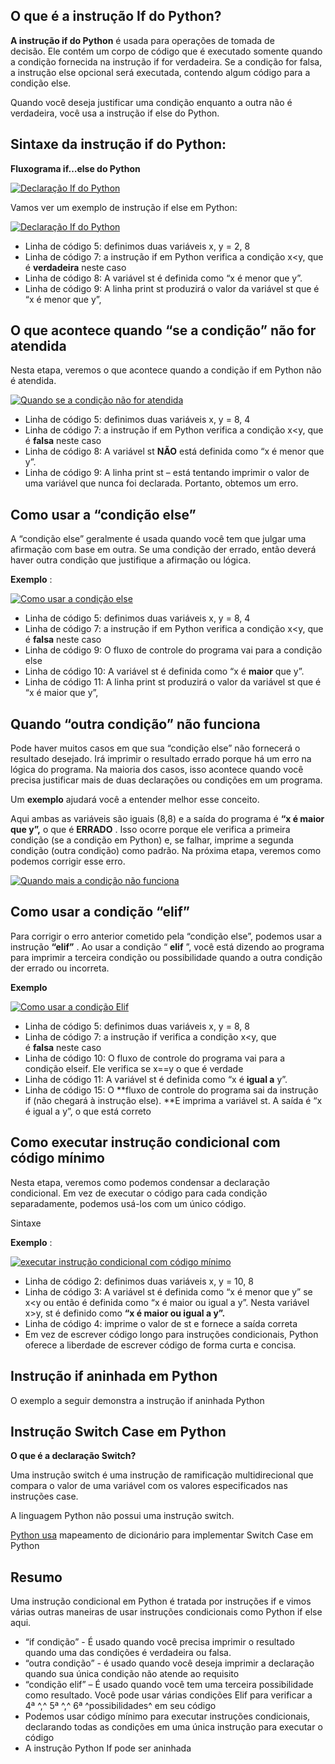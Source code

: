 ## O que é a instrução If do Python?

**A instrução if do Python** é usada para operações de tomada de decisão. Ele contém um corpo de código que é executado somente quando a condição fornecida na instrução if for verdadeira. Se a condição for falsa, a instrução else opcional será executada, contendo algum código para a condição else.

Quando você deseja justificar uma condição enquanto a outra não é verdadeira, você usa a instrução if else do Python.

## Sintaxe da instrução if do Python:

**Fluxograma if…else do Python**

[![Declaração If do Python](https://www.guru99.com/images/2013/04/if_then_flowchart.png)](https://www.guru99.com/images/2013/04/if_then_flowchart.png)

Vamos ver um exemplo de instrução if else em Python:

[![Declaração If do Python](https://www.guru99.com/images/Pythonnew/Python11.1.png)](https://www.guru99.com/images/Pythonnew/Python11.1.png)

* Linha de código 5: definimos duas variáveis x, y = 2, 8
* Linha de código 7: a instrução if em Python verifica a condição x<y, que é **verdadeira** neste caso
* Linha de código 8: A variável st é definida como “x é menor que y”.
* Linha de código 9: A linha print st produzirá o valor da variável st que é “x é menor que y”,

## O que acontece quando “se a condição” não for atendida

Nesta etapa, veremos o que acontece quando a condição if em Python não é atendida.

[![Quando se a condição não for atendida](https://www.guru99.com/images/Pythonnew/Python11.2.png)](https://www.guru99.com/images/Pythonnew/Python11.2.png)

* Linha de código 5: definimos duas variáveis x, y = 8, 4
* Linha de código 7: a instrução if em Python verifica a condição x<y, que é **falsa** neste caso
* Linha de código 8: A variável st **NÃO** está definida como “x é menor que y”.
* Linha de código 9: A linha print st – está tentando imprimir o valor de uma variável que nunca foi declarada. Portanto, obtemos um erro.

## Como usar a “condição else”

A “condição else” geralmente é usada quando você tem que julgar uma afirmação com base em outra. Se uma condição der errado, então deverá haver outra condição que justifique a afirmação ou lógica.

**Exemplo** :

[![Como usar a condição else](https://www.guru99.com/images/Pythonnew/Python11.3.png)](https://www.guru99.com/images/Pythonnew/Python11.3.png)

* Linha de código 5: definimos duas variáveis x, y = 8, 4
* Linha de código 7: a instrução if em Python verifica a condição x<y, que é **falsa** neste caso
* Linha de código 9: O fluxo de controle do programa vai para a condição else
* Linha de código 10: A variável st é definida como “x é **maior** que y”.
* Linha de código 11: A linha print st produzirá o valor da variável st que é “x é maior que y”,

## Quando “outra condição” não funciona

Pode haver muitos casos em que sua “condição else” não fornecerá o resultado desejado. Irá imprimir o resultado errado porque há um erro na lógica do programa. Na maioria dos casos, isso acontece quando você precisa justificar mais de duas declarações ou condições em um programa.

Um **exemplo** ajudará você a entender melhor esse conceito.

Aqui ambas as variáveis são iguais (8,8) e a saída do programa é **“x é maior que y”,** o que é **ERRADO** . Isso ocorre porque ele verifica a primeira condição (se a condição em Python) e, se falhar, imprime a segunda condição (outra condição) como padrão. Na próxima etapa, veremos como podemos corrigir esse erro.

[![Quando mais a condição não funciona](https://www.guru99.com/images/Pythonnew/Python11.4.png)](https://www.guru99.com/images/Pythonnew/Python11.4.png)

## Como usar a condição “elif”

Para corrigir o erro anterior cometido pela “condição else”, podemos usar a instrução **“elif”** . Ao usar a condição “ **elif** ”, você está dizendo ao programa para imprimir a terceira condição ou possibilidade quando a outra condição der errado ou incorreta.

**Exemplo**

[![Como usar a condição Elif](https://www.guru99.com/images/Pythonnew/Python11.5.jpg)](https://www.guru99.com/images/Pythonnew/Python11.5.jpg)

* Linha de código 5: definimos duas variáveis x, y = 8, 8
* Linha de código 7: a instrução if verifica a condição x<y, que é **falsa** neste caso
* Linha de código 10: O fluxo de controle do programa vai para a condição elseif. Ele verifica se x==y o que é verdade
* Linha de código 11: A variável st é definida como “x é **igual a** y”.
* Linha de código 15: O **fluxo de controle do programa sai da instrução if (não chegará à instrução else). **E imprima a variável st. A saída é “x é igual a y”, o que está correto

## Como executar instrução condicional com código mínimo

Nesta etapa, veremos como podemos condensar a declaração condicional. Em vez de executar o código para cada condição separadamente, podemos usá-los com um único código.

Sintaxe

**Exemplo** :

[![executar instrução condicional com código mínimo](https://www.guru99.com/images/Pythonnew/Python11.6.jpg)](https://www.guru99.com/images/Pythonnew/Python11.6.jpg)

* Linha de código 2: definimos duas variáveis x, y = 10, 8
* Linha de código 3: A variável st é definida como “x é menor que y” se x<y ou então é definida como “x é maior ou igual a y”. Nesta variável x>y, st é definido como **“x é maior ou igual a y”.**
* Linha de código 4: imprime o valor de st e fornece a saída correta
* Em vez de escrever código longo para instruções condicionais, Python oferece a liberdade de escrever código de forma curta e concisa.

## Instrução if aninhada em Python

O exemplo a seguir demonstra a instrução if aninhada Python

## Instrução Switch Case em Python

**O que é a declaração Switch?**

Uma instrução switch é uma instrução de ramificação multidirecional que compara o valor de uma variável com os valores especificados nas instruções case.

A linguagem Python não possui uma instrução switch.

[Python usa](https://www.guru99.com/python-dictionary-beginners-tutorial.html) mapeamento de dicionário para implementar Switch Case em Python

## Resumo

Uma instrução condicional em Python é tratada por instruções if e vimos várias outras maneiras de usar instruções condicionais como Python if else aqui.

* “if condição” - É usado quando você precisa imprimir o resultado quando uma das condições é verdadeira ou falsa.
* “outra condição” - é usado quando você deseja imprimir a declaração quando sua única condição não atende ao requisito
* “condição elif” – É usado quando você tem uma terceira possibilidade como resultado. Você pode usar várias condições Elif para verificar a 4ª ^,^ 5ª ^,^ 6ª ^possibilidades^ em seu código
* Podemos usar código mínimo para executar instruções condicionais, declarando todas as condições em uma única instrução para executar o código
* A instrução Python If pode ser aninhada
